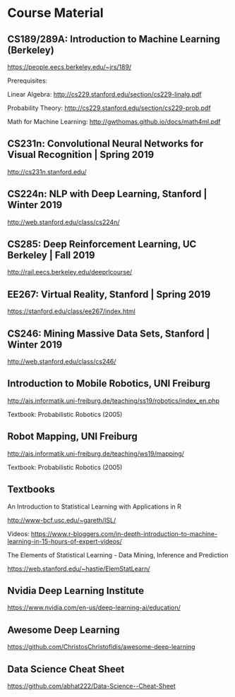 # Course Material

## CS189/289A: Introduction to Machine Learning (Berkeley)
https://people.eecs.berkeley.edu/~jrs/189/

Prerequisites:

Linear Algebra: http://cs229.stanford.edu/section/cs229-linalg.pdf

Probability Theory: http://cs229.stanford.edu/section/cs229-prob.pdf

Math for Machine Learning: http://gwthomas.github.io/docs/math4ml.pdf

## CS231n: Convolutional Neural Networks for Visual Recognition | Spring 2019
http://cs231n.stanford.edu/

## CS224n: NLP with Deep Learning, Stanford | Winter 2019
http://web.stanford.edu/class/cs224n/

## CS285: Deep Reinforcement Learning, UC Berkeley | Fall 2019
http://rail.eecs.berkeley.edu/deeprlcourse/

## EE267: Virtual Reality, Stanford | Spring 2019
https://stanford.edu/class/ee267/index.html

## CS246: Mining Massive Data Sets, Stanford | Winter 2019
http://web.stanford.edu/class/cs246/

## Introduction to Mobile Robotics, UNI Freiburg
http://ais.informatik.uni-freiburg.de/teaching/ss19/robotics/index_en.php

Textbook: Probabilistic Robotics (2005)

## Robot Mapping, UNI Freiburg
http://ais.informatik.uni-freiburg.de/teaching/ws19/mapping/

Textbook: Probabilistic Robotics (2005)

## Textbooks

An Introduction to Statistical Learning with Applications in R

http://www-bcf.usc.edu/~gareth/ISL/

Videos: https://www.r-bloggers.com/in-depth-introduction-to-machine-learning-in-15-hours-of-expert-videos/

The Elements of Statistical Learning - Data Mining, Inference and Prediction

https://web.stanford.edu/~hastie/ElemStatLearn/

## Nvidia Deep Learning Institute

https://www.nvidia.com/en-us/deep-learning-ai/education/

## Awesome Deep Learning

https://github.com/ChristosChristofidis/awesome-deep-learning

## Data Science Cheat Sheet

https://github.com/abhat222/Data-Science--Cheat-Sheet
